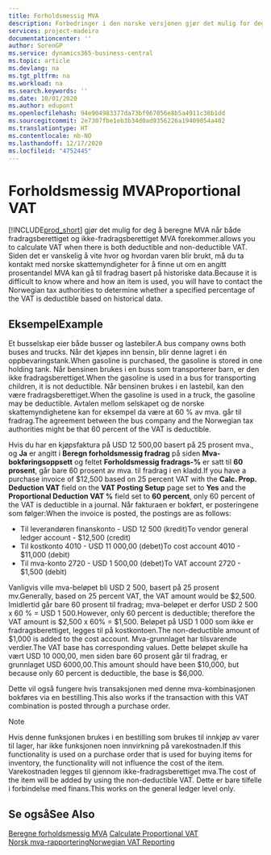 ```yaml
---
title: Forholdsmessig MVA
description: Forbedringer i den norske versjonen gjør det mulig for deg å beregne MVA når både fradragsberettiget og ikke-fradragsberettiget MVA forekommer.
services: project-madeira
documentationcenter: ''
author: SorenGP
ms.service: dynamics365-business-central
ms.topic: article
ms.devlang: na
ms.tgt_pltfrm: na
ms.workload: na
ms.search.keywords: ''
ms.date: 10/01/2020
ms.author: edupont
ms.openlocfilehash: 94e904983377da73bf967056e8b5a4911c38b1dd
ms.sourcegitcommit: 2e7307fbe1eb3b34d0ad9356226a19409054a402
ms.translationtype: HT
ms.contentlocale: nb-NO
ms.lasthandoff: 12/17/2020
ms.locfileid: "4752445"
---
```

# <a name="proportional-vat"></a><span data-ttu-id="e065a-103">Forholdsmessig MVA</span><span class="sxs-lookup"><span data-stu-id="e065a-103">Proportional VAT</span></span>
[!INCLUDE[prod_short](../../includes/prod_short.md)] <span data-ttu-id="e065a-104">gjør det mulig for deg å beregne MVA når både fradragsberettiget og ikke-fradragsberettiget MVA forekommer.</span><span class="sxs-lookup"><span data-stu-id="e065a-104">allows you to calculate VAT when there is both deductible and non-deductible VAT.</span></span> <span data-ttu-id="e065a-105">Siden det er vanskelig å vite hvor og hvordan varen blir brukt, må du ta kontakt med norske skattemyndigheter for å finne ut om en angitt prosentandel MVA kan gå til fradrag basert på historiske data.</span><span class="sxs-lookup"><span data-stu-id="e065a-105">Because it is difficult to know where and how an item is used, you will have to contact the Norwegian tax authorities to determine whether a specified percentage of the VAT is deductible based on historical data.</span></span>  

## <a name="example"></a><span data-ttu-id="e065a-106">Eksempel</span><span class="sxs-lookup"><span data-stu-id="e065a-106">Example</span></span>  
<span data-ttu-id="e065a-107">Et busselskap eier både busser og lastebiler.</span><span class="sxs-lookup"><span data-stu-id="e065a-107">A bus company owns both buses and trucks.</span></span> <span data-ttu-id="e065a-108">Når det kjøpes inn bensin, blir denne lagret i én oppbevaringstank.</span><span class="sxs-lookup"><span data-stu-id="e065a-108">When gasoline is purchased, the gasoline is stored in one holding tank.</span></span> <span data-ttu-id="e065a-109">Når bensinen brukes i en buss som transporterer barn, er den ikke fradragsberettiget.</span><span class="sxs-lookup"><span data-stu-id="e065a-109">When the gasoline is used in a bus for transporting children, it is not deductible.</span></span> <span data-ttu-id="e065a-110">Når bensinen brukes i en lastebil, kan den være fradragsberettiget.</span><span class="sxs-lookup"><span data-stu-id="e065a-110">When the gasoline is used in a truck, the gasoline may be deductible.</span></span> <span data-ttu-id="e065a-111">Avtalen mellom selskapet og de norske skattemyndighetene kan for eksempel da være at 60 % av mva. går til fradrag.</span><span class="sxs-lookup"><span data-stu-id="e065a-111">The agreement between the bus company and the Norwegian tax authorities might be that 60 percent of the VAT is deductible.</span></span>  

<span data-ttu-id="e065a-112">Hvis du har en kjøpsfaktura på USD 12 500,00 basert på 25 prosent mva., og **Ja** er angitt i **Beregn forholdsmessig fradrag** på siden **Mva-bokføringsoppsett** og feltet **Forholdsmessig fradrags-%** er satt til **60 prosent**, går bare 60 prosent av mva. til fradrag i en kladd.</span><span class="sxs-lookup"><span data-stu-id="e065a-112">If you have a purchase invoice of $12,500 based on 25 percent VAT with the **Calc. Prop. Deduction VAT** field on the **VAT Posting Setup** page set to **Yes** and the **Proportional Deduction VAT %** field set to **60 percent**, only 60 percent of the VAT is deductible in a journal.</span></span> <span data-ttu-id="e065a-113">Når fakturaen er bokført, er posteringene som følger:</span><span class="sxs-lookup"><span data-stu-id="e065a-113">When the invoice is posted, the postings are as follows:</span></span>  

- <span data-ttu-id="e065a-114">Til leverandøren finanskonto - USD 12 500 (kredit)</span><span class="sxs-lookup"><span data-stu-id="e065a-114">To vendor general ledger account - $12,500 (credit)</span></span>  
- <span data-ttu-id="e065a-115">Til kostkonto 4010 - USD 11 000,00 (debet)</span><span class="sxs-lookup"><span data-stu-id="e065a-115">To cost account 4010 - $11,000 (debit)</span></span>  
- <span data-ttu-id="e065a-116">Til mva-konto 2720 - USD 1 500,00 (debet)</span><span class="sxs-lookup"><span data-stu-id="e065a-116">To VAT account 2720 - $1,500 (debit)</span></span>  

<span data-ttu-id="e065a-117">Vanligvis ville mva-beløpet bli USD 2 500, basert på 25 prosent mv.</span><span class="sxs-lookup"><span data-stu-id="e065a-117">Generally, based on 25 percent VAT, the VAT amount would be $2,500.</span></span> <span data-ttu-id="e065a-118">Imidlertid går bare 60 prosent til fradrag; mva-beløpet er derfor USD 2 500 x 60 % = USD 1 500.</span><span class="sxs-lookup"><span data-stu-id="e065a-118">However, only 60 percent is deductible; therefore the VAT amount is $2,500 x 60% = $1,500.</span></span> <span data-ttu-id="e065a-119">Beløpet på USD 1 000 som ikke er fradragsberettiget, legges til på kostkontoen.</span><span class="sxs-lookup"><span data-stu-id="e065a-119">The non-deductible amount of $1,000 is added to the cost account.</span></span> <span data-ttu-id="e065a-120">Mva-grunnlaget har tilsvarende verdier.</span><span class="sxs-lookup"><span data-stu-id="e065a-120">The VAT base has corresponding values.</span></span> <span data-ttu-id="e065a-121">Dette beløpet skulle ha vært USD 10 000,00, men siden bare 60 prosent går til fradrag, er grunnlaget USD 6000,00.</span><span class="sxs-lookup"><span data-stu-id="e065a-121">This amount should have been $10,000, but because only 60 percent is deductible, the base is $6,000.</span></span>  

<span data-ttu-id="e065a-122">Dette vil også fungere hvis transaksjonen med denne mva-kombinasjonen bokføres via en bestilling.</span><span class="sxs-lookup"><span data-stu-id="e065a-122">This also works if the transaction with this VAT combination is posted through a purchase order.</span></span>  

> [!NOTE]  
>  <span data-ttu-id="e065a-123">Hvis denne funksjonen brukes i en bestilling som brukes til innkjøp av varer til lager, har ikke funksjonen noen innvirkning på varekostnaden.</span><span class="sxs-lookup"><span data-stu-id="e065a-123">If this functionality is used on a purchase order that is used for buying items for inventory, the functionality will not influence the cost of the item.</span></span> <span data-ttu-id="e065a-124">Varekostnaden legges til gjennom ikke-fradragsberettiget mva.</span><span class="sxs-lookup"><span data-stu-id="e065a-124">The cost of the item will be added by using the non-deductible VAT.</span></span> <span data-ttu-id="e065a-125">Dette er bare tilfelle i forbindelse med finans.</span><span class="sxs-lookup"><span data-stu-id="e065a-125">This works on the general ledger level only.</span></span>  

## <a name="see-also"></a><span data-ttu-id="e065a-126">Se også</span><span class="sxs-lookup"><span data-stu-id="e065a-126">See Also</span></span>  
 <span data-ttu-id="e065a-127">[Beregne forholdsmessig MVA](how-to-calculate-proportional-vat.md) </span><span class="sxs-lookup"><span data-stu-id="e065a-127">[Calculate Proportional VAT](how-to-calculate-proportional-vat.md) </span></span>  
 [<span data-ttu-id="e065a-128">Norsk mva-rapportering</span><span class="sxs-lookup"><span data-stu-id="e065a-128">Norwegian VAT Reporting</span></span>](norwegian-vat-reporting.md)

